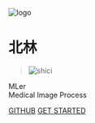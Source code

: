 <!-- _coverpage.md -->
<!-- 封面 -->

![logo](./assets/logo.svg)
# 北林 <small></small>
>![shici](https://v1.jinrishici.com/all.svg)

MLer  
Medical Image Process

[GITHUB](https://github.com/WuGuangHeng)
[GET STARTED](README.md)

<!-- 背景图片 -->
<!-- ![](assets/bg.jpg) -->
<!-- background color -->
<!-- ![color](#f0f0f0)     -->